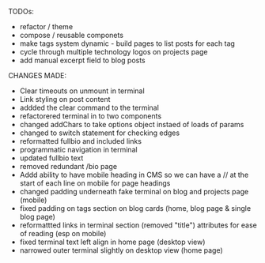 TODOs:

- refactor / theme
- compose / reusable componets
- make tags system dynamic - build pages to list posts for each tag
- cycle through multiple technology logos on projects page
- add manual excerpt field to blog posts

CHANGES MADE:

- Clear timeouts on unmount in terminal
- Link styling on post content
- addded the clear command to the terminal
- refactorered terminal in to two components
- changed addChars to take options object instaed of loads of params
- changed to switch statement for checking edges
- reformatted fullbio and included links
- programmatic navigation in terminal
- updated fullbio text
- removed redundant /bio page
- Addd ability to have mobile heading in CMS so we can have a // at the start of each line on mobile for page headings
- changed padding underneath fake terminal on blog and projects page (mobile)
- fixed padding on tags section on blog cards (home, blog page & single blog page)
- reformattted links in terminal section (removed "title") attributes for ease of reading (esp on mobile)
- fixed terminal text left align in home page (desktop view)
- narrowed outer terminal slightly on desktop view (home page)
